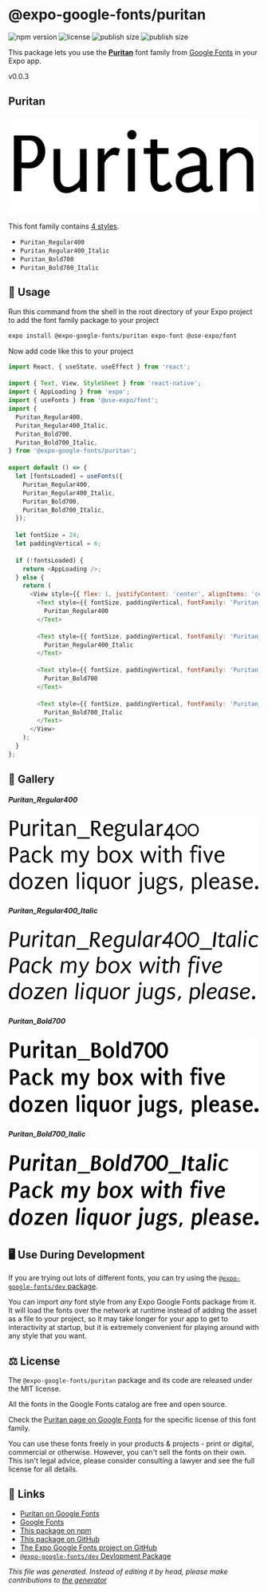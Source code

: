 # @expo-google-fonts/puritan

![npm version](https://flat.badgen.net/npm/v/@expo-google-fonts/puritan)
![license](https://flat.badgen.net/github/license/expo/google-fonts)
![publish size](https://flat.badgen.net/packagephobia/install/@expo-google-fonts/puritan)
![publish size](https://flat.badgen.net/packagephobia/publish/@expo-google-fonts/puritan)

This package lets you use the [**Puritan**](https://fonts.google.com/specimen/Puritan) font family from [Google Fonts](https://fonts.google.com/) in your Expo app.

v0.0.3

## Puritan

![Puritan](./font-family.png)

This font family contains [4 styles](#gallery).

- `Puritan_Regular400`
- `Puritan_Regular400_Italic`
- `Puritan_Bold700`
- `Puritan_Bold700_Italic`

## 🔡 Usage

Run this command from the shell in the root directory of your Expo project to add the font family package to your project
```sh
expo install @expo-google-fonts/puritan expo-font @use-expo/font
```

Now add code like this to your project
```js
import React, { useState, useEffect } from 'react';

import { Text, View, StyleSheet } from 'react-native';
import { AppLoading } from 'expo';
import { useFonts } from '@use-expo/font';
import {
  Puritan_Regular400,
  Puritan_Regular400_Italic,
  Puritan_Bold700,
  Puritan_Bold700_Italic,
} from '@expo-google-fonts/puritan';

export default () => {
  let [fontsLoaded] = useFonts({
    Puritan_Regular400,
    Puritan_Regular400_Italic,
    Puritan_Bold700,
    Puritan_Bold700_Italic,
  });

  let fontSize = 24;
  let paddingVertical = 6;

  if (!fontsLoaded) {
    return <AppLoading />;
  } else {
    return (
      <View style={{ flex: 1, justifyContent: 'center', alignItems: 'center' }}>
        <Text style={{ fontSize, paddingVertical, fontFamily: 'Puritan_Regular400' }}>
          Puritan_Regular400
        </Text>

        <Text style={{ fontSize, paddingVertical, fontFamily: 'Puritan_Regular400_Italic' }}>
          Puritan_Regular400_Italic
        </Text>

        <Text style={{ fontSize, paddingVertical, fontFamily: 'Puritan_Bold700' }}>
          Puritan_Bold700
        </Text>

        <Text style={{ fontSize, paddingVertical, fontFamily: 'Puritan_Bold700_Italic' }}>
          Puritan_Bold700_Italic
        </Text>
      </View>
    );
  }
};

```

## 📖 Gallery

##### Puritan_Regular400
![Puritan_Regular400](./53c4e62f0ae59849064a30afb5f388987e173b8699d99efa7364a1b99c16385d.ttf.png)

##### Puritan_Regular400_Italic
![Puritan_Regular400_Italic](./28385ca71871b908d353e761320647ac350dc310f04d767c54ffa33c5bb0e846.ttf.png)

##### Puritan_Bold700
![Puritan_Bold700](./4a044a29b77d5907eb6eb71d1e7955016b52b63e928f6a1381bda726cb81317a.ttf.png)

##### Puritan_Bold700_Italic
![Puritan_Bold700_Italic](./792b0deaf812e2c13a119b6c56f14b2c25e985edc90ba79c34dfe61c0d28db06.ttf.png)


## 🖥️ Use During Development

If you are trying out lots of different fonts, you can try using the [`@expo-google-fonts/dev` package](https://github.com/expo/google-fonts/tree/master/font-packages/dev#readme).

You can import *any* font style from any Expo Google Fonts package from it. It will load the fonts
over the network at runtime instead of adding the asset as a file to your project, so it may take longer
for your app to get to interactivity at startup, but it is extremely convenient
for playing around with any style that you want.

## ⚖️ License

The `@expo-google-fonts/puritan` package and its code are released under the MIT license.

All the fonts in the Google Fonts catalog are free and open source.

Check the [Puritan page on Google Fonts](https://fonts.google.com/specimen/Puritan) for the specific license of this font family.

You can use these fonts freely in your products & projects - print or digital, commercial or otherwise. However, you can't sell the fonts on their own. This isn't legal advice, please consider consulting a lawyer and see the full license for all details.

## 🔗 Links

- [Puritan on Google Fonts](https://fonts.google.com/specimen/Puritan)
- [Google Fonts](https://fonts.google.com/)
- [This package on npm](https://www.npmjs.com/package/@expo-google-fonts/puritan)
- [This package on GitHub](https://github.com/expo/google-fonts/tree/master/font-packages/puritan)
- [The Expo Google Fonts project on GitHub](https://github.com/expo/google-fonts)
- [`@expo-google-fonts/dev` Devlopment Package](https://github.com/expo/google-fonts/tree/master/font-packages/dev)


*This file was generated. Instead of editing it by head, please make contributions to [the generator](https://github.com/expo/google-fonts/tree/master/packages/generator)*
